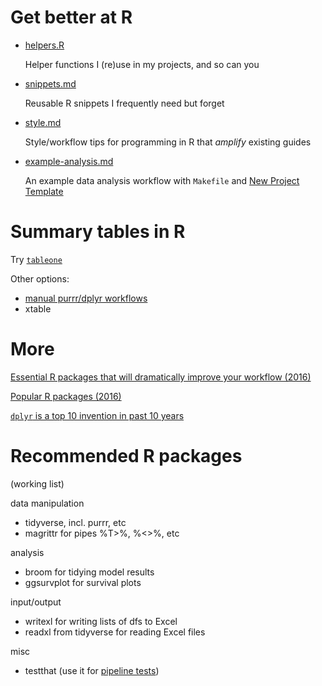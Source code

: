 # Get better at R

  * [helpers.R](helpers.R)
	
	Helper functions I (re)use in my projects, and so can you

  * [snippets.md](snippets.md)
	
	Reusable R snippets I frequently need but forget

  * [style.md](style.md)
    
    Style/workflow tips for programming in R that *amplify* existing guides

  * [example-analysis.md](example-analysis.md)
  
    An example data analysis workflow with `Makefile` and
    [New Project Template](https://github.com/pavopax/new-project-template)

# Summary tables in R

Try [`tableone`](https://cran.r-project.org/web/packages/tableone/vignettes/introduction.html)

Other options:
* [manual purrr/dplyr workflows](https://stackoverflow.com/a/39586168/3217870)
* xtable

# More

[Essential R packages that will dramatically improve your
workflow (2016)](http://pavopax.github.io/2016/06/a-new-R-workflow-with-dplyr/)

[Popular R packages (2016)](http://pavopax.github.io/2016/09/r-packages/)

[`dplyr` is a top 10 invention in past 10
years](http://pavopax.github.io/2017/02/dplyr-top-10-invention/)

# Recommended R packages

(working list)

data manipulation

  * tidyverse, incl. purrr, etc
  * magrittr for pipes %T>%, %<>%, etc
  
analysis

  * broom for tidying model results
  * ggsurvplot for survival plots

input/output

  * writexl for writing lists of dfs to Excel
  * readxl from tidyverse for reading Excel files
  
misc

  * testthat (use it for [pipeline
    tests](https://github.com/great-expectations/great_expectations))


